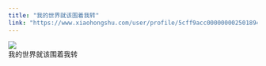 ```yaml
---
title: "我的世界就该围着我转"
link: "https://www.xiaohongshu.com/user/profile/5cff9acc0000000025018949/"
---
```


<img src="http://sns-webpic-qc.xhscdn.com/202409111413/3e448c9ffcc53b693f35eac1f83d1361/1040g00830voe8fs4m4e05n7vjb69b2a9f2o5s10!nc_n_nwebp_mw_1" /><br />我的世界就该围着我转
